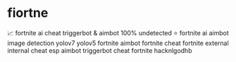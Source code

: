 # fiortne
📈 fortnite ai cheat triggerbot &amp; aimbot 100% undetected ⭐ fortnite ai aimbot image detection yolov7 yolov5 fortnite aimbot fortnite cheat fortnite external internal cheat esp aimbot triggerbot cheat fortnite hacknlgodhb
 
